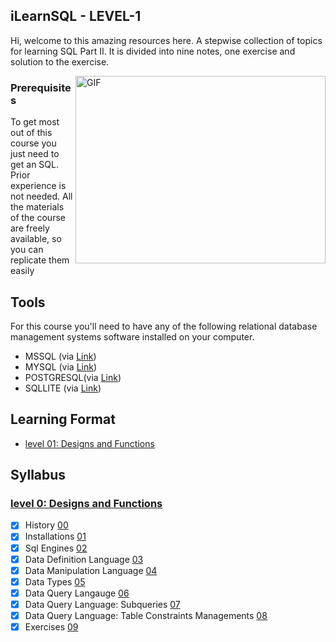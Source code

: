 ## iLearnSQL - LEVEL-1
Hi, welcome to this amazing resources here. A stepwise collection of topics for learning SQL Part II.
It is divided into nine notes, one exercise and solution to the exercise.

<img align="right" alt="GIF" src="https://media.giphy.com/media/vISmwpBJUNYzukTnVx/giphy.gif" width="400" height="300" />

### Prerequisites
To get most out of this course you just need to get an SQL. Prior experience is not needed.
All the materials of the course are freely available, so you can replicate them easily 

## Tools 
For this course you'll need to have any of the following relational database management systems software installed on your computer.

- MSSQL (via [Link](https://www.mysql.com/downloads/))
- MYSQL (via [Link](https://aka.ms/ssmsfullsetup))
- POSTGRESQL(via [Link](https://www.postgresql.org/download/))
- SQLLITE (via [Link](https://sqlite.org/download.html))

## Learning Format

- [level 01: Designs and Functions](level-1)


## Syllabus

### [level 0: Designs and Functions](level-1)

- [x] History [00](00-dql-IV-functions-maths.sql)
- [x] Installations [01](01-dql-V-functions-joins.sql)
- [x] Sql Engines [02](02-dql-VI-functions-II-set.sql)
- [x] Data Definition Language [03](03-dql-VII-functions-string-functions.sql)
- [x] Data Manipulation Language [04](04-dql-VII-functions-nulls-coalsce.sql)
- [x] Data Types [05](05-dql-XI-functions-cte.sql)
- [x] Data Query Langauge [06](06-dql-X-functions-sp.sql)
- [x] Data Query Language: Subqueries [07](07-dql-Xi-functions-dates-times.sql)
- [x] Data Query Language: Table Constraints Managements [08](08-exercises.md)
- [x] Exercises [09](09-exercise-answers.md)
